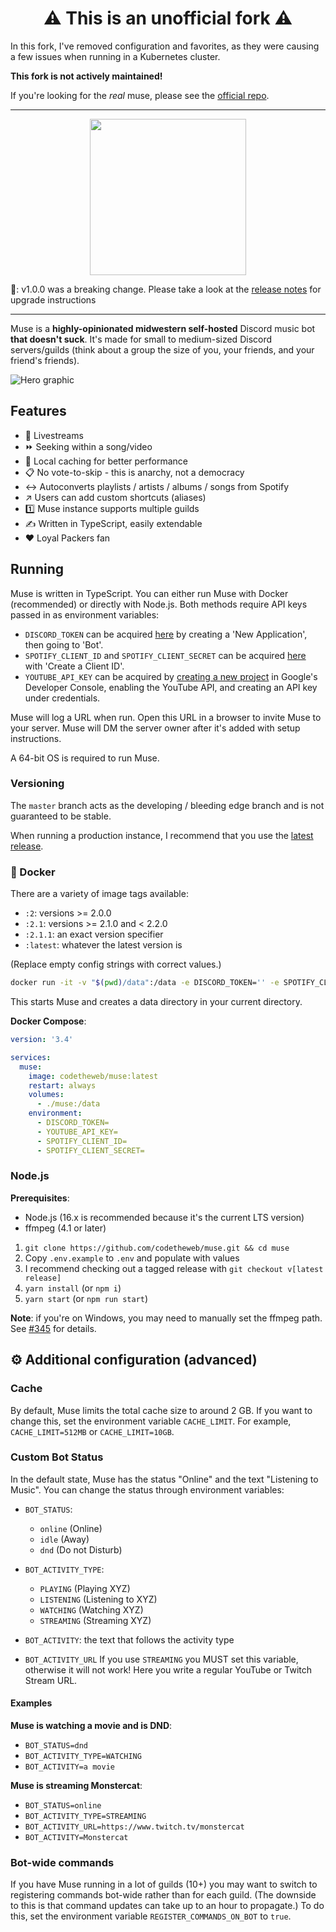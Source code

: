 
<h1 align="center">
⚠️ This is an unofficial fork ⚠️
</h1>

In this fork, I've removed configuration and favorites, as they were causing a few issues when running in a Kubernetes cluster.

**This fork is not actively maintained!**

If you're looking for the _real_ muse, please see the [official repo](https://github.com/codetheweb/muse).

---

<p align="center">
  <img width="250" height="250" src="https://raw.githubusercontent.com/codetheweb/muse/master/.github/logo.png">
</p>

🚨: v1.0.0 was a breaking change. Please take a look at the [release notes](https://github.com/codetheweb/muse/releases/tag/v1.0.0) for upgrade instructions

------

Muse is a **highly-opinionated midwestern self-hosted** Discord music bot **that doesn't suck**. It's made for small to medium-sized Discord servers/guilds (think about a group the size of you, your friends, and your friend's friends).

![Hero graphic](.github/hero.png)

## Features

- 🎥 Livestreams
- ⏩ Seeking within a song/video
- 💾 Local caching for better performance
- 📋 No vote-to-skip - this is anarchy, not a democracy
- ↔️ Autoconverts playlists / artists / albums / songs from Spotify
- ↗️ Users can add custom shortcuts (aliases)
- 1️⃣ Muse instance supports multiple guilds
- ✍️ Written in TypeScript, easily extendable
- ❤️ Loyal Packers fan

## Running

Muse is written in TypeScript. You can either run Muse with Docker (recommended) or directly with Node.js. Both methods require API keys passed in as environment variables:

- `DISCORD_TOKEN` can be acquired [here](https://discordapp.com/developers/applications) by creating a 'New Application', then going to 'Bot'.
- `SPOTIFY_CLIENT_ID` and `SPOTIFY_CLIENT_SECRET` can be acquired [here](https://developer.spotify.com/dashboard/applications) with 'Create a Client ID'.
- `YOUTUBE_API_KEY` can be acquired by [creating a new project](https://console.developers.google.com) in Google's Developer Console, enabling the YouTube API, and creating an API key under credentials.

Muse will log a URL when run. Open this URL in a browser to invite Muse to your server. Muse will DM the server owner after it's added with setup instructions.

A 64-bit OS is required to run Muse.

### Versioning

The `master` branch acts as the developing / bleeding edge branch and is not guaranteed to be stable.

When running a production instance, I recommend that you use the [latest release](https://github.com/codetheweb/muse/releases/).


### 🐳 Docker

There are a variety of image tags available:
- `:2`: versions >= 2.0.0
- `:2.1`: versions >= 2.1.0 and < 2.2.0
- `:2.1.1`: an exact version specifier
- `:latest`: whatever the latest version is

(Replace empty config strings with correct values.)

```bash
docker run -it -v "$(pwd)/data":/data -e DISCORD_TOKEN='' -e SPOTIFY_CLIENT_ID='' -e SPOTIFY_CLIENT_SECRET='' -e YOUTUBE_API_KEY='' codetheweb/muse:latest
```

This starts Muse and creates a data directory in your current directory.

**Docker Compose**:

```yaml
version: '3.4'

services:
  muse:
    image: codetheweb/muse:latest
    restart: always
    volumes:
      - ./muse:/data
    environment:
      - DISCORD_TOKEN=
      - YOUTUBE_API_KEY=
      - SPOTIFY_CLIENT_ID=
      - SPOTIFY_CLIENT_SECRET=
```

### Node.js

**Prerequisites**:
* Node.js (16.x is recommended because it's the current LTS version)
* ffmpeg (4.1 or later)

1. `git clone https://github.com/codetheweb/muse.git && cd muse`
2. Copy `.env.example` to `.env` and populate with values
3. I recommend checking out a tagged release with `git checkout v[latest release]`
4. `yarn install` (or `npm i`)
5. `yarn start` (or `npm run start`)

**Note**: if you're on Windows, you may need to manually set the ffmpeg path. See [#345](https://github.com/codetheweb/muse/issues/345) for details.

## ⚙️ Additional configuration (advanced)

### Cache

By default, Muse limits the total cache size to around 2 GB. If you want to change this, set the environment variable `CACHE_LIMIT`. For example, `CACHE_LIMIT=512MB` or `CACHE_LIMIT=10GB`.

### Custom Bot Status

In the default state, Muse has the status "Online" and the text "Listening to Music". You can change the status through environment variables:

- `BOT_STATUS`:
  - `online` (Online)
  - `idle` (Away)
  - `dnd` (Do not Disturb)

- `BOT_ACTIVITY_TYPE`:
  - `PLAYING` (Playing XYZ)
  - `LISTENING` (Listening to XYZ)
  - `WATCHING` (Watching XYZ)
  - `STREAMING` (Streaming XYZ)

- `BOT_ACTIVITY`: the text that follows the activity type

- `BOT_ACTIVITY_URL` If you use `STREAMING` you MUST set this variable, otherwise it will not work! Here you write a regular YouTube or Twitch Stream URL.

#### Examples

**Muse is watching a movie and is DND**:
- `BOT_STATUS=dnd`
- `BOT_ACTIVITY_TYPE=WATCHING`
- `BOT_ACTIVITY=a movie`

**Muse is streaming Monstercat**:
- `BOT_STATUS=online`
- `BOT_ACTIVITY_TYPE=STREAMING`
- `BOT_ACTIVITY_URL=https://www.twitch.tv/monstercat`
- `BOT_ACTIVITY=Monstercat`

### Bot-wide commands

If you have Muse running in a lot of guilds (10+) you may want to switch to registering commands bot-wide rather than for each guild. (The downside to this is that command updates can take up to an hour to propagate.) To do this, set the environment variable `REGISTER_COMMANDS_ON_BOT` to `true`.
